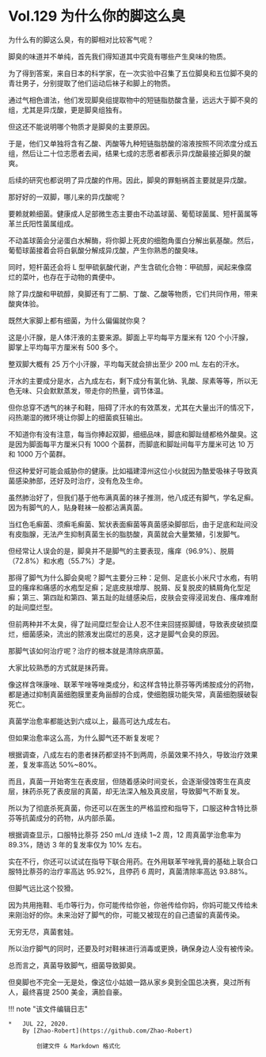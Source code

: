 
# Vol.129 为什么你的脚这么臭

为什么有的脚这么臭，有的脚相对比较客气呢？

脚臭的味道并不单纯，首先我们得知道其中究竟有哪些产生臭味的物质。

为了得到答案，来自日本的科学家，在一次实验中召集了五位脚臭和五位脚不臭的青壮男子，分别提取了他们运动后袜子和脚上的物质。

通过气相色谱法，他们发现脚臭组提取物中的短链脂肪酸含量，远远大于脚不臭的组，尤其是异戊酸，更是脚臭组独有。

但这还不能说明哪个物质才是脚臭的主要原因。

于是，他们又单独将含有乙酸、丙酸等九种短链脂肪酸的溶液按照不同浓度分成五组，然后让二十位志愿者去闻，结果七成的志愿者都表示异戊酸最接近脚臭的酸爽。

后续的研究也都说明了异戊酸的作用。因此，脚臭的罪魁祸首主要就是异戊酸。

那好好的一双脚，哪儿来的异戊酸呢？

要赖就赖细菌。健康成人足部微生态主要由不动盖球菌、葡萄球菌属、短杆菌属等革兰氏阳性菌属组成。

不动盖球菌会分泌蛋白水解酶，将你脚上死皮的细胞角蛋白分解出氨基酸。然后，葡萄球菌接着会将白氨酸分解成异戊酸，产生你熟悉的酸臭味。

同时，短杆菌还会将 L 型甲硫氨酸代谢，产生含硫化合物：甲硫醇，闻起来像腐烂的菜叶，也存在于动物的粪便中。

除了异戊酸和甲硫醇，臭脚还有丁二酮、丁酸、乙酸等物质，它们共同作用，带来酸爽体验。

既然大家脚上都有细菌，为什么偏偏就你臭？

这是小汗腺，是人体汗液的主要来源。脚面上平均每平方厘米有 120 个小汗腺，脚掌上平均每平方厘米有 500 多个。

整双脚大概有 25 万个小汗腺，平均每天就会排出至少 200 mL 左右的汗水。

汗水的主要成分是水，占九成左右，剩下成分有氯化钠、乳酸、尿素等等，所以无色无味、只会默默蒸发，带走你的热量，调节体温。

但你总穿不透气的袜子和鞋，阻碍了汗水的有效蒸发，尤其在大量出汗的情况下，闷热潮湿的微环境让你脚上的细菌疯狂输出。

不知道你有没有注意，每当你捧起双脚，细细品味，脚底和脚趾缝都格外酸臭。这是因为脚面每平方厘米只有 1000 个菌群，而脚底和脚趾间每平方厘米可达 10 万和 1000 万个菌群。

但这种爱好可能会威胁你的健康。比如福建漳州这位小伙就因为酷爱吸袜子导致真菌感染肺部，还好及时治疗，没有危及生命。

虽然肺治好了，但我们基于他布满真菌的袜子推测，他八成还有脚气，学名足癣。因为有脚气的人，贴身鞋袜一般都沾满真菌。

当红色毛癣菌、须癣毛癣菌、絮状表面癣菌等真菌感染脚部后，由于足底和趾间没有皮脂腺，无法产生抑制真菌生长的脂肪酸，真菌就会大量繁殖，引发脚气。

但经常让人误会的是，脚臭并不是脚气的主要表现，瘙痒（96.9%）、脱屑（72.8%）和水疱（55.7%）才是。

那得了脚气为什么脚会臭呢？脚气主要分三种：足侧、足底长小米尺寸水疱，有明显的瘙痒和痛感的水疱型足癣；足底皮肤增厚、脱屑、反复脱皮的鳞屑角化型足癣；第三、第四趾和第四、第五趾的趾缝感染后，皮肤会变得浸润发白、瘙痒难耐的趾间糜烂型。 

但前两种并不太臭，得了趾间糜烂型会让人忍不住来回搓抠脚缝，导致表皮破损糜烂，细菌感染，流出的脓液发出腐烂的恶臭，这才是脚气会臭的原因。

那脚气该如何治疗呢？治疗的根本就是清除病原菌。

大家比较熟悉的方式就是抹药膏。

像这样含咪康唑、联苯苄唑等唑类成分，和这样含特比萘芬等丙烯胺成分的药物，都是通过抑制真菌细胞膜里麦角甾醇的合成，使细胞膜功能失常，真菌细胞膜破裂死亡。

真菌学治愈率都能达到六成以上，最高可达九成左右。

但如果治愈率这么高，为什么脚气还不断复发呢？

根据调查，八成左右的患者抹药都坚持不到两周，杀菌效果不持久，导致治疗效果差，复发率高达 50%~80%。

而且，真菌一开始寄生在表皮层，但随着感染时间变长，会逐渐侵蚀寄生在真皮层，抹药杀死了表皮层的真菌，却无法深入触及真皮层，导致脚气不断复发。

所以为了彻底杀死真菌，你还可以在医生的严格监控和指导下，口服这种含特比萘芬等抗菌成分的药物，从内部杀菌。

根据调查显示，口服特比萘芬 250 mL/d 连续 1~2 周，12 周真菌学治愈率为 89.3%，随访 3 年的复发率仅为 10% 左右。

实在不行，你还可以试试在指导下联合用药。在外用联苯苄唑乳膏的基础上联合口服特比萘芬的治疗率高达 95.92%，且停药 6 周时，真菌清除率高达 93.88%。

但脚气远比这个狡猾。

因为共用拖鞋、毛巾等行为，你可能传给你爸，你爸传给你妈，你妈可能又传给未来刚治好的你。未来治好了脚气的你，可能又被现在的自己遗留的真菌传染。

无穷无尽，真菌套娃。

所以治疗脚气的同时，还要及时对鞋袜进行消毒或更换，确保身边人没有被传染。

总而言之，真菌导致脚气，细菌导致脚臭。

但臭脚也不完全一无是处，像这位小姑娘一路从家乡臭到全国总决赛，臭过所有人，最终喜提 2500 美金，满脸自豪。

!!! note "该文件编辑日志"

	* 	JUL 22, 2020.
		By [Zhao-Robert](https://github.com/Zhao-Robert)
	
			创建文件 & Markdown 格式化
